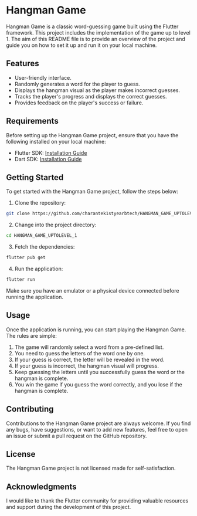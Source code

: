 
# Hangman Game

Hangman Game is a classic word-guessing game built using the Flutter framework. This project includes the implementation of the game up to level 1. The aim of this README file is to provide an overview of the project and guide you on how to set it up and run it on your local machine.

## Features

- User-friendly interface.
- Randomly generates a word for the player to guess.
- Displays the hangman visual as the player makes incorrect guesses.
- Tracks the player's progress and displays the correct guesses.
- Provides feedback on the player's success or failure.

## Requirements

Before setting up the Hangman Game project, ensure that you have the following installed on your local machine:

- Flutter SDK: [Installation Guide](https://flutter.dev/docs/get-started/install)
- Dart SDK: [Installation Guide](https://dart.dev/get-dart)

## Getting Started

To get started with the Hangman Game project, follow the steps below:

1. Clone the repository:

```bash
git clone https://github.com/charantek1styearbtech/HANGMAN_GAME_UPTOLEVEL_1.git
```

2. Change into the project directory:

```bash
cd HANGMAN_GAME_UPTOLEVEL_1
```

3. Fetch the dependencies:

```bash
flutter pub get
```

4. Run the application:

```bash
flutter run
```

Make sure you have an emulator or a physical device connected before running the application.

## Usage

Once the application is running, you can start playing the Hangman Game. The rules are simple:

1. The game will randomly select a word from a pre-defined list.
2. You need to guess the letters of the word one by one.
3. If your guess is correct, the letter will be revealed in the word.
4. If your guess is incorrect, the hangman visual will progress.
5. Keep guessing the letters until you successfully guess the word or the hangman is complete.
6. You win the game if you guess the word correctly, and you lose if the hangman is complete.

## Contributing

Contributions to the Hangman Game project are always welcome. If you find any bugs, have suggestions, or want to add new features, feel free to open an issue or submit a pull request on the GitHub repository.

## License

The Hangman Game project is not licensed made for self-satisfaction.

## Acknowledgments

I would like to thank the Flutter community for providing valuable resources and support during the development of this project.
